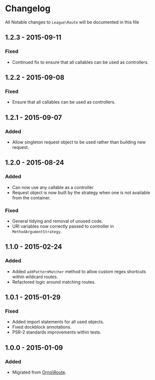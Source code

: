 # Changelog

All Notable changes to `League\Route` will be documented in this file

## 1.2.3 - 2015-09-11

### Fixed
- Continued fix to ensure that all callables can be used as controllers.

## 1.2.2 - 2015-09-08

### Fixed
- Ensure that all callables can be used as controllers.

## 1.2.1 - 2015-09-07

### Added
- Allow singleton request object to be used rather than building new request.

## 1.2.0 - 2015-08-24

### Added
- Can now use any callable as a controller.
- Request object is now built by the strategy when one is not available from the container.

### Fixed
- General tidying and removal of unused code.
- URI variables now correctly passed to controller in `MethodArgumentStrategy`.

## 1.1.0 - 2015-02-24

### Added
- Added `addPatternMatcher` method to allow custom regex shortcuts within wildcard routes.
- Refactored logic around matching routes.

## 1.0.1 - 2015-01-29

### Fixed
- Added import statements for all used objects.
- Fixed dockblock annotations.
- PSR-2 standards improvements within tests.

## 1.0.0 - 2015-01-09

### Added
- Migrated from [Orno\Route](https://github.com/orno/route).
